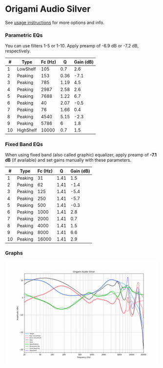 # Origami Audio Silver
See [usage instructions](https://github.com/jaakkopasanen/AutoEq#usage) for more options and info.

### Parametric EQs
You can use filters 1-5 or 1-10. Apply preamp of -6.9 dB or -7.2 dB, respectively.

|   # | Type      |   Fc (Hz) |    Q |   Gain (dB) |
|-----|-----------|-----------|------|-------------|
|   1 | LowShelf  |       105 | 0.7  |         2.6 |
|   2 | Peaking   |       153 | 0.36 |        -7.1 |
|   3 | Peaking   |       785 | 1.19 |         4.5 |
|   4 | Peaking   |      2987 | 2.58 |         2.6 |
|   5 | Peaking   |      7688 | 1.22 |         6.7 |
|   6 | Peaking   |        40 | 2.07 |        -0.5 |
|   7 | Peaking   |        76 | 1.66 |         0.4 |
|   8 | Peaking   |      4540 | 5.15 |        -2.3 |
|   9 | Peaking   |      5786 | 6    |         1.8 |
|  10 | HighShelf |     10000 | 0.7  |         1.5 |

### Fixed Band EQs
When using fixed band (also called graphic) equalizer, apply preamp of **-7.1 dB** (if available) and set gains manually with these parameters.

|   # | Type    |   Fc (Hz) |    Q |   Gain (dB) |
|-----|---------|-----------|------|-------------|
|   1 | Peaking |        31 | 1.41 |         1.5 |
|   2 | Peaking |        62 | 1.41 |        -1.4 |
|   3 | Peaking |       125 | 1.41 |        -5.4 |
|   4 | Peaking |       250 | 1.41 |        -5.7 |
|   5 | Peaking |       500 | 1.41 |        -0.3 |
|   6 | Peaking |      1000 | 1.41 |         2.8 |
|   7 | Peaking |      2000 | 1.41 |         0.7 |
|   8 | Peaking |      4000 | 1.41 |         1.5 |
|   9 | Peaking |      8000 | 1.41 |         6.6 |
|  10 | Peaking |     16000 | 1.41 |         2.9 |

### Graphs
![](./Origami%20Audio%20Silver.png)
